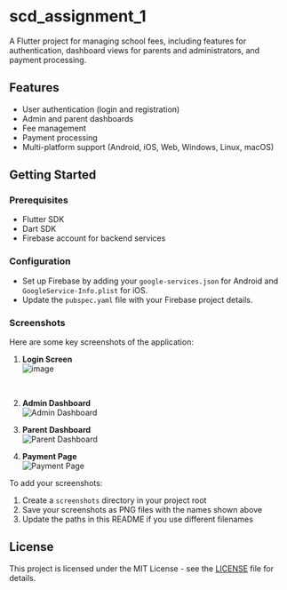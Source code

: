 # scd_assignment_1

A Flutter project for managing school fees, including features for authentication, dashboard views for parents and administrators, and payment processing.

## Features
- User authentication (login and registration)
- Admin and parent dashboards
- Fee management
- Payment processing
- Multi-platform support (Android, iOS, Web, Windows, Linux, macOS)

## Getting Started

### Prerequisites
- Flutter SDK
- Dart SDK
- Firebase account for backend services

### Configuration
- Set up Firebase by adding your `google-services.json` for Android and `GoogleService-Info.plist` for iOS.
- Update the `pubspec.yaml` file with your Firebase project details.

### Screenshots
Here are some key screenshots of the application:

1. **Login Screen**
   <br>
   ![image](https://github.com/user-attachments/assets/5dc97ae7-5f9e-4ee3-90df-e65194d4c0a5)

   <br>


3. **Admin Dashboard**  
   ![Admin Dashboard](screenshots/admin_dashboard.png)

4. **Parent Dashboard**  
   ![Parent Dashboard](screenshots/parent_dashboard.png)

5. **Payment Page**  
   ![Payment Page](screenshots/payment_page.png)

To add your screenshots:
1. Create a `screenshots` directory in your project root
2. Save your screenshots as PNG files with the names shown above
3. Update the paths in this README if you use different filenames

## License
This project is licensed under the MIT License - see the [LICENSE](LICENSE) file for details.
